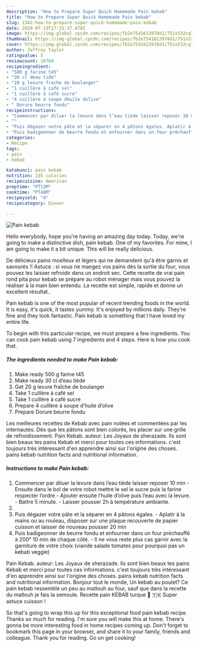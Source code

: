 ```yaml
---
description: "How to Prepare Super Quick Homemade Pain kebab"
title: "How to Prepare Super Quick Homemade Pain kebab"
slug: 1342-how-to-prepare-super-quick-homemade-pain-kebab
date: 2020-07-19T17:33:37.478Z
image: https://img-global.cpcdn.com/recipes/fb2e7541613978d1/751x532cq70/pain-kebab-photo-principale-de-la-recette.jpg
thumbnail: https://img-global.cpcdn.com/recipes/fb2e7541613978d1/751x532cq70/pain-kebab-photo-principale-de-la-recette.jpg
cover: https://img-global.cpcdn.com/recipes/fb2e7541613978d1/751x532cq70/pain-kebab-photo-principale-de-la-recette.jpg
author: Jeffrey Taylor
ratingvalue: 5
reviewcount: 18769
recipeingredient:
- "500 g farine t45"
- "30 cl deau tide"
- "20 g levure frache de boulanger"
- "1 cuillère à café sel"
- "1 cuillère à café sucre"
- "4 cuillère à soupe dhuile dolive"
- " Dorure beurre fondu"
recipeinstructions:
- "Commencer par diluer la levure dans l’eau tiède laisser reposer 10 min  Ensuite dans le bol de votre robot mettre le sel le sucre puis la farine respecter l’ordre  Ajouter ensuite l’huile d’olive puis l’eau avec la levure. Battre 5 minute. Laisser pousser 2h à température ambiante."
- ""
- "Puis dégazer votre pâte et la séparer en 4 pâtons égales. Aplatir à la mains ou au rouleau, disposer sur une plaque recouverte de papier cuisson et laisser de nouveau pousser 20 min"
- "Puis badigeonner de beurre fondu et enfourner dans un four préchauffé à 200° 10 min de chaque côté. Il ne vous reste plus cas garnir avec la garniture de votre choix (viande salade tomates pour pourquoi pas un kebab veggie)"
categories:
- Recipe
tags:
- pain
- kebab

katakunci: pain kebab 
nutrition: 235 calories
recipecuisine: American
preptime: "PT13M"
cooktime: "PT48M"
recipeyield: "4"
recipecategory: Dinner

---
```



![Pain kebab](https://img-global.cpcdn.com/recipes/fb2e7541613978d1/751x532cq70/pain-kebab-photo-principale-de-la-recette.jpg)

Hello everybody, hope you're having an amazing day today. Today, we're going to make a distinctive dish, pain kebab. One of my favorites. For mine, I am going to make it a bit unique. This will be really delicious.

De délicieux pains moelleux et légers qui ne demandent qu&#39;à être garnis et savourés !! Astuce : si vous ne mangez vos pains dès la sortie du four, vous pouvez les laisser refroidir dans un endroit sec. Cette recette de vrai pain rond pita pour kebab se prépare au robot ménager mais vous pouvez la réaliser à la main bien entendu. La recette est simple, rapide et donne un excellent résultat..

Pain kebab is one of the most popular of recent trending foods in the world. It is easy, it's quick, it tastes yummy. It's enjoyed by millions daily. They're fine and they look fantastic. Pain kebab is something that I have loved my entire life.


To begin with this particular recipe, we must prepare a few ingredients. You can cook pain kebab using 7 ingredients and 4 steps. Here is how you cook that.

<!--inarticleads1-->

##### The ingredients needed to make Pain kebab:

1. Make ready 500 g farine t45
1. Make ready 30 cl d’eau tiède
1. Get 20 g levure fraîche de boulanger
1. Take 1 cuillère à café sel
1. Take 1 cuillère à café sucre
1. Prepare 4 cuillère à soupe d’huile d’olive
1. Prepare  Dorure beurre fondu


Les meilleures recettes de Kebab avec pain notées et commentées par les internautes. Dès que les pâtons sont bien colorés, les placer sur une grille de refroidissement. Pain Kebab. auteur: Les Joyaux de sherazade. Ils sont bien beaux tes pains Kebab et merci pour toutes ces informations. c&#39;est toujours très intéressant d&#39;en apprendre ainsi sur l&#39;origine des choses. pains kebab nutrition facts and nutritional information. 

<!--inarticleads2-->

##### Instructions to make Pain kebab:

1. Commencer par diluer la levure dans l’eau tiède laisser reposer 10 min  - Ensuite dans le bol de votre robot mettre le sel le sucre puis la farine respecter l’ordre  - Ajouter ensuite l’huile d’olive puis l’eau avec la levure. - Battre 5 minute. - Laisser pousser 2h à température ambiante.
1. 
1. Puis dégazer votre pâte et la séparer en 4 pâtons égales. - Aplatir à la mains ou au rouleau, disposer sur une plaque recouverte de papier cuisson et laisser de nouveau pousser 20 min
1. Puis badigeonner de beurre fondu et enfourner dans un four préchauffé à 200° 10 min de chaque côté. - Il ne vous reste plus cas garnir avec la garniture de votre choix (viande salade tomates pour pourquoi pas un kebab veggie)


Pain Kebab. auteur: Les Joyaux de sherazade. Ils sont bien beaux tes pains Kebab et merci pour toutes ces informations. c&#39;est toujours très intéressant d&#39;en apprendre ainsi sur l&#39;origine des choses. pains kebab nutrition facts and nutritional information. Bonjour tout le monde, Un kebab au poulet? Ce pain kebab ressemble un peu au matlouh au four, sauf que dans la recette du matlouh je fais la semoule. Recette pain KEBAB turque 🥙 🇹🇷 Super astuce cuisson ! 

So that's going to wrap this up for this exceptional food pain kebab recipe. Thanks so much for reading. I'm sure you will make this at home. There's gonna be more interesting food in home recipes coming up. Don't forget to bookmark this page in your browser, and share it to your family, friends and colleague. Thank you for reading. Go on get cooking!
